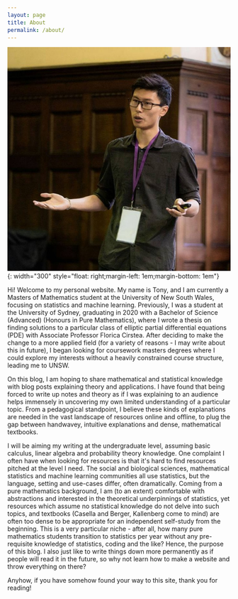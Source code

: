 ```yaml
---
layout: page
title: About
permalink: /about/
---
```

![TOP_PHOTO](/assets/linkedin_photo.jpeg){: width="300" style="float: right;margin-left: 1em;margin-bottom: 1em"}



Hi! Welcome to my personal website. My name is Tony, and I am currently a Masters of Mathematics student at the University of New South Wales, focusing on statistics and machine learning. Previously, I was a student at the University of Sydney, graduating in 2020 with a Bachelor of Science (Advanced) (Honours in Pure Mathematics), where I wrote a thesis on finding solutions to a particular class of elliptic partial differential equations (PDE) with Associate Professor Florica Cirstea. After deciding to make the change to a more applied field (for a variety of reasons - I may write about this in future), I began looking for coursework masters degrees where I could explore my interests without a heavily constrained course structure, leading me to UNSW. 

On this blog, I am hoping to share mathematical and statistical knowledge with blog posts explaining theory and applications. I have found that being forced to write up notes and theory as if I was explaining to an audience helps immensely in uncovering my own limited understanding of a particular topic. From a pedagogical standpoint, I believe these kinds of explanations are needed in the vast landscape of resources online and offline, to plug the gap between handwavey, intuitive explanations and dense, mathematical textbooks.

I will be aiming my writing at the undergraduate level, assuming basic calculus, linear algebra and probability theory knowledge. One complaint I often have when looking for resources is that it's hard to find resources pitched at the level I need. The social and biological sciences, mathematical statistics and machine learning communities all use statistics, but the language, setting and use-cases differ, often dramatically. Coming from a pure mathematics background, I am (to an extent) comfortable with abstractions and interested in the theoretical underpinnings of statistics, yet resources which assume no statistical knowledge do not delve into such topics, and textbooks (Casella and Berger, Kallenberg come to mind) are often too dense to be appropriate for an independent self-study from the beginning. This is a very particular niche - after all, how many pure mathematics students transition to statistics per year without any pre-requisite knowledge of statistics, coding and the like? Hence, the purpose of this blog. I also just like to write things down more permanently as if people will read it in the future, so why not learn how to make a website and throw everything on there?

Anyhow, if you have somehow found your way to this site, thank you for reading! 
